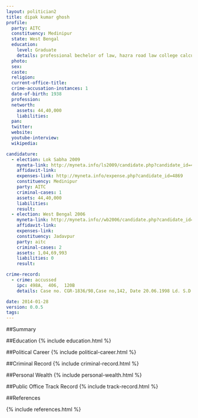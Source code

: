 ```yaml
---
layout: politician2
title: dipak kumar ghosh
profile: 
  party: AITC
  constituency: Medinipur
  state: West Bengal
  education: 
    level: Graduate
    details: professional bechelor of law, hazra road law college calcutta university 1980 second class, bachelor or commerce m.m.c. college kolkata culcutta university 1959 second class, bechelor of science presidency colleg kolkata university 1956 pass, intermediate science dum
  photo: 
  sex: 
  caste: 
  religion: 
  current-office-title: 
  crime-accusation-instances: 1
  date-of-birth: 1938
  profession: 
  networth: 
    assets: 44,40,000
    liabilities: 
  pan: 
  twitter: 
  website: 
  youtube-interview: 
  wikipedia: 

candidature: 
  - election: Lok Sabha 2009
    myneta-link: http://myneta.info/ls2009/candidate.php?candidate_id=4869
    affidavit-link: 
    expenses-link: http://myneta.info/expense.php?candidate_id=4869
    constituency: Medinipur 
    party: AITC
    criminal-cases: 1
    assets: 44,40,000
    liabilities: 
    result:  
  - election: West Bengal 2006
    myneta-link: http://myneta.info//wb2006/candidate.php?candidate_id=578
    affidavit-link: 
    expenses-link: 
    constituency: Jadavpur 
    party: aitc
    criminal-cases: 2
    assets: 1,04,69,993
    liabilities: 0
    result:  

crime-record: 
  - crime: accussed
    ipc: 498A,  406,  120B
    details: Case no. CGR-1836/98,Case no,142, Date 20.06.1998 Ld. S.D.J.M. Alipore South 24 Parganas 

date: 2014-01-28
version: 0.0.5
tags: 
---
```

##Summary


##Education
{% include education.html %}


##Political Career
{% include political-career.html %}


##Criminal Record
{% include criminal-record.html %}


##Personal Wealth
{% include personal-wealth.html %}


##Public Office Track Record
{% include track-record.html %}


##References


{% include references.html %}
